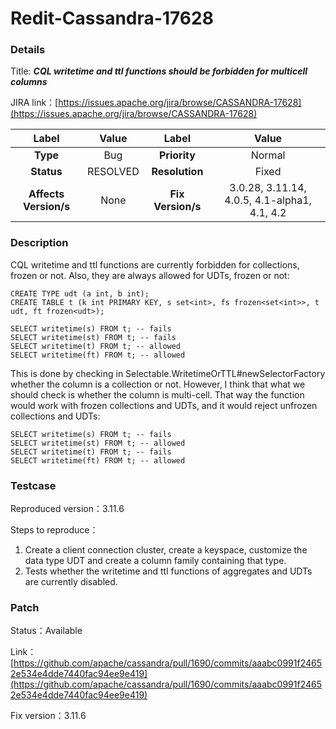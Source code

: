 # Redit-Cassandra-17628

### Details

Title: ***CQL writetime and ttl functions should be forbidden for multicell columns***

JIRA link：[https://issues.apache.org/jira/browse/CASSANDRA-17628](https://issues.apache.org/jira/browse/CASSANDRA-17628)

|         Label         |                  Value                   |      Label      |     Value      |
|:---------------------:|:----------------------------------------:|:---------------:|:--------------:|
|       **Type**        |                   Bug                    |  **Priority**   |    Normal      |
|      **Status**       |                 RESOLVED                 | **Resolution**  |     Fixed      |
| **Affects Version/s** |                  None                    | **Fix Version/s** |  3.0.28, 3.11.14, 4.0.5, 4.1-alpha1, 4.1, 4.2 |

### Description

CQL writetime and ttl functions are currently forbidden for collections, frozen or not. Also, they are always allowed for UDTs, frozen or not:

```
CREATE TYPE udt (a int, b int);
CREATE TABLE t (k int PRIMARY KEY, s set<int>, fs frozen<set<int>>, t udt, ft frozen<udt>);

SELECT writetime(s) FROM t; -- fails
SELECT writetime(st) FROM t; -- fails
SELECT writetime(t) FROM t; -- allowed
SELECT writetime(ft) FROM t; -- allowed
```

This is done by checking in Selectable.WritetimeOrTTL#newSelectorFactory whether the column is a collection or not. However, I think that what we should check is whether the column is multi-cell. That way the function would work with frozen collections and UDTs, and it would reject unfrozen collections and UDTs:

```
SELECT writetime(s) FROM t; -- fails
SELECT writetime(st) FROM t; -- allowed
SELECT writetime(t) FROM t; -- fails
SELECT writetime(ft) FROM t; -- allowed
```

### Testcase

Reproduced version：3.11.6

Steps to reproduce：
1. Create a client connection cluster, create a keyspace, customize the data type UDT and create a column family containing that type.
2. Tests whether the writetime and ttl functions of aggregates and UDTs are currently disabled.

### Patch 

Status：Available

Link：[https://github.com/apache/cassandra/pull/1690/commits/aaabc0991f24652e534e4dde7440fac94ee9e419](https://github.com/apache/cassandra/pull/1690/commits/aaabc0991f24652e534e4dde7440fac94ee9e419)

Fix version：3.11.6

